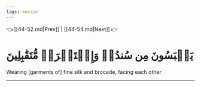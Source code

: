 ```yaml
---
tags: meccan
---
```


👈 [[44-52.md|Prev]] | [[44-54.md|Next]] 👉

# يَلۡبَسُونَ مِن سُندُسٖ وَإِسۡتَبۡرَقٖ مُّتَقَٰبِلِينَ

Wearing [garments of] fine silk and brocade, facing each other

---

